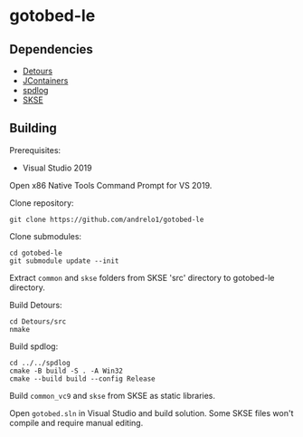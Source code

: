 # gotobed-le

## Dependencies
- [Detours](https://github.com/microsoft/Detours)
- [JContainers](https://github.com/ryobg/JContainers)
- [spdlog](https://github.com/gabime/spdlog)
- [SKSE](https://skse.silverlock.org/)

## Building
Prerequisites:
- Visual Studio 2019

Open x86 Native Tools Command Prompt for VS 2019.

Clone repository:
```
git clone https://github.com/andrelo1/gotobed-le
```
Clone submodules:
```
cd gotobed-le
git submodule update --init
```
Extract `common` and `skse` folders from SKSE 'src' directory to gotobed-le directory.

Build Detours:
```
cd Detours/src
nmake
```
Build spdlog:
```
cd ../../spdlog
cmake -B build -S . -A Win32
cmake --build build --config Release
```
Build `common_vc9` and `skse` from SKSE as static libraries.

Open `gotobed.sln` in Visual Studio and build solution. Some SKSE files won't compile and require manual editing.
